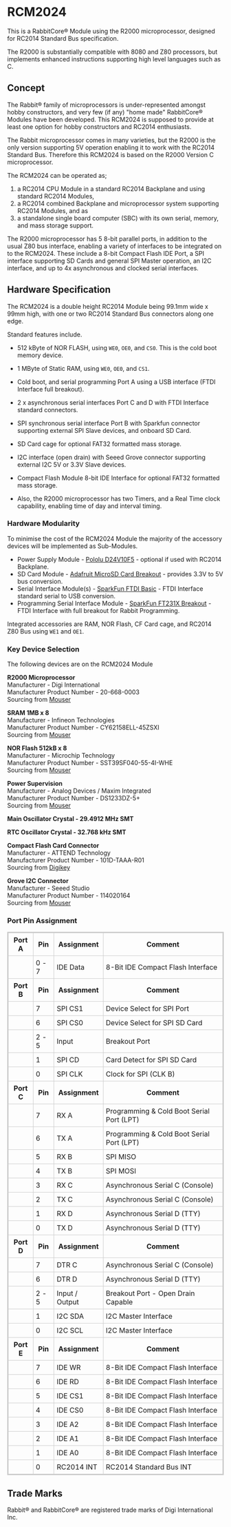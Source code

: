 # RCM2024

This is a RabbitCore® Module using the R2000 microprocessor, designed for RC2014 Standard Bus specification.

The R2000 is substantially compatible with 8080 and Z80 processors, but implements enhanced instructions supporting high level languages such as C.

## Concept

The Rabbit® family of microprocessors is under-represented amongst hobby constructors, and very few (if any) "home made" RabbitCore® Modules have been developed. This RCM2024 is supposed to provide at least one option for hobby constructors and RC2014 enthusiasts.

The Rabbit microprocessor comes in many varieties, but the R2000 is the only version supporting 5V operation enabling it to work with the RC2014 Standard Bus. Therefore this RCM2024 is based on the R2000 Version C microprocessor.

The RCM2024 can be operated as;

 1. a RC2014 CPU Module in a standard RC2014 Backplane and using standard RC2014 Modules,
 2. a RC2014 combined Backplane and microprocessor system supporting RC2014 Modules, and as
 3. a standalone single board computer (SBC) with its own serial, memory, and mass storage support.

The R2000 microprocessor has 5 8-bit parallel ports, in addition to the usual Z80 bus interface, enabling a variety of interfaces to be integrated on to the RCM2024. These include a 8-bit Compact Flash IDE Port, a SPI interface supporting SD Cards and general SPI Master operation, an I2C interface, and up to 4x asynchronous and clocked serial interfaces.

## Hardware Specification

The RCM2024 is a double height RC2014 Module being 99.1mm wide x 99mm high, with one or two RC2014 Standard Bus connectors along one edge.

Standard features include.

- 512 kByte of NOR FLASH, using `WE0`, `OE0`, and `CS0`. This is the cold boot memory device.
- 1 MByte of Static RAM, using `WE0`, `OE0`, and `CS1`.

- Cold boot, and serial programming Port A using a USB interface (FTDI Interface full breakout).
- 2 x asynchronous serial interfaces Port C and D with FTDI Interface standard connectors.

- SPI synchronous serial interface Port B with Sparkfun connector supporting external SPI Slave devices, and onboard SD Card.
- SD Card cage for optional FAT32 formatted mass storage.

- I2C interface (open drain) with Seeed Grove connector supporting external I2C 5V or 3.3V Slave devices.

- Compact Flash Module 8-bit IDE Interface for optional FAT32 formatted mass storage.

- Also, the R2000 microprocessor has two Timers, and a Real Time clock capability, enabling time of day and interval timing.

### Hardware Modularity

To minimise the cost of the RCM2024 Module the majority of the accessory devices will be implemented as Sub-Modules.

 - Power Supply Module - [Pololu D24V10F5](https://www.pololu.com/product/2831) - optional if used with RC2014 Backplane.
 - SD Card Module - [Adafruit MicroSD Card Breakout](https://www.adafruit.com/product/254) - provides 3.3V to 5V bus conversion.
 - Serial Interface Module(s) - [SparkFun FTDI Basic](https://www.sparkfun.com/products/9716) - FTDI Interface standard serial to USB conversion.
 - Programming Serial Interface Module - [SparkFun FT231X Breakout](https://www.sparkfun.com/products/13263) - FTDI Interface with full breakout for Rabbit Programming.

Integrated accessories are RAM, NOR Flash, CF Card cage, and RC2014 Z80 Bus using `WE1` and `OE1`.

### Key Device Selection

The following devices are on the RCM2024 Module

<b>R2000 Microprocessor</b><br>
Manufacturer - Digi International<br>
Manufacturer Product Number - 20-668-0003<br>
Sourcing from [Mouser](https://au.mouser.com/ProductDetail/DIGI/20-668-0003?qs=h7SQhMV2qI2v0rAEPCUB8A%3D%3D)

<b>SRAM 1MB x 8</b><br>
Manufacturer - Infineon Technologies<br>
Manufacturer Product Number - CY62158ELL-45ZSXI<br>
Sourcing from [Mouser](https://au.mouser.com/ProductDetail/Infineon-Technologies/CY62158ELL-45ZSXI?qs=k2piNBSag3%2FbPFa6bGnpTA%3D%3D)

<b>NOR Flash 512kB x 8</b><br>
Manufacturer - Microchip Technology<br>
Manufacturer Product Number - SST39SF040-55-4I-WHE<br>
Sourcing from [Mouser](https://au.mouser.com/ProductDetail/Microchip-Technology/SST39SF040-55-4I-WHE?qs=Ot24P6tC%2FQ4H1AkrSlmtNw%3D%3D)

<b>Power Supervision</b><br>
Manufacturer - Analog Devices / Maxim Integrated<br>
Manufacturer Product Number - DS1233DZ-5+<br>
Sourcing from [Mouser](https://au.mouser.com/ProductDetail/Analog-Devices-Maxim-Integrated/DS1233DZ-5%2b?qs=0Y9aZN%252BMVCXL0FvBiwYcRQ%3D%3D)

<b>Main Oscillator Crystal - 29.4912 MHz SMT</b><br>

<b>RTC Oscillator Crystal - 32.768 kHz SMT</b><br>

<b>Compact Flash Card Connector</b><br>
Manufacturer - ATTEND Technology<br>
Manufacturer Product Number - 101D-TAAA-R01<br>
Sourcing from [Digikey](https://www.digikey.co.uk/en/products/detail/attend-technology/101D-TAAA-R01/21284924)

<b>Grove I2C Connector</b><br>
Manufacturer - Seeed Studio<br>
Manufacturer Product Number - 114020164<br>
Sourcing from [Mouser](https://au.mouser.com/ProductDetail/Seeed-Studio/114020164?qs=7MVldsJ5Uayw%2FOfizq4F8w%3D%3D&mgh=1&vip=1&gclid=Cj0KCQjw0vWnBhC6ARIsAJpJM6ccTrkdiWTo3hYb-w90yz-BwvWj4Sbol2SJHF1jbXY-PI2Z1vYyWiAaAhruEALw_wcB)


### Port Pin Assignment

<div>
<table style="border: 2px solid #cccccc;">
<tbody>
<tr>
<th style="border: 1px solid #cccccc; padding: 6px;">Port A</th>
<th style="border: 1px solid #cccccc; padding: 6px;">Pin</th>
<th style="border: 1px solid #cccccc; padding: 6px;">Assignment</th>
<th style="border: 1px solid #cccccc; padding: 6px;">Comment</th>
</tr>
<tr>
<td style="border: 1px solid #cccccc; padding: 6px;"></td>
<td style="border: 1px solid #cccccc; padding: 6px;">0 - 7</td>
<td style="border: 1px solid #cccccc; padding: 6px;">IDE Data</td>
<td style="border: 1px solid #cccccc; padding: 6px;">8-Bit IDE Compact Flash Interface</td>
</tr>
<tr>
<th style="border: 1px solid #cccccc; padding: 6px;">Port B</th>
<th style="border: 1px solid #cccccc; padding: 6px;">Pin</th>
<th style="border: 1px solid #cccccc; padding: 6px;">Assignment</th>
<th style="border: 1px solid #cccccc; padding: 6px;">Comment</th>
</tr>
<tr>
<td style="border: 1px solid #cccccc; padding: 6px;"></td>
<td style="border: 1px solid #cccccc; padding: 6px;">7</td>
<td style="border: 1px solid #cccccc; padding: 6px;">SPI CS1</td>
<td style="border: 1px solid #cccccc; padding: 6px;">Device Select for SPI Port</td>
</tr>
<tr>
<td style="border: 1px solid #cccccc; padding: 6px;"></td>
<td style="border: 1px solid #cccccc; padding: 6px;">6</td>
<td style="border: 1px solid #cccccc; padding: 6px;">SPI CS0</td>
<td style="border: 1px solid #cccccc; padding: 6px;">Device Select for SPI SD Card</td>
</tr>
<tr>
<td style="border: 1px solid #cccccc; padding: 6px;"></td>
<td style="border: 1px solid #cccccc; padding: 6px;">2 - 5</td>
<td style="border: 1px solid #cccccc; padding: 6px;">Input</td>
<td style="border: 1px solid #cccccc; padding: 6px;">Breakout Port</td>
</tr>
<tr>
<td style="border: 1px solid #cccccc; padding: 6px;"></td>
<td style="border: 1px solid #cccccc; padding: 6px;">1</td>
<td style="border: 1px solid #cccccc; padding: 6px;">SPI CD</td>
<td style="border: 1px solid #cccccc; padding: 6px;">Card Detect for SPI SD Card</td>
</tr>
<tr>
<td style="border: 1px solid #cccccc; padding: 6px;"></td>
<td style="border: 1px solid #cccccc; padding: 6px;">0</td>
<td style="border: 1px solid #cccccc; padding: 6px;">SPI CLK</td>
<td style="border: 1px solid #cccccc; padding: 6px;">Clock for SPI (CLK B)</td>
</tr>
<tr>
<th style="border: 1px solid #cccccc; padding: 6px;">Port C</th>
<th style="border: 1px solid #cccccc; padding: 6px;">Pin</th>
<th style="border: 1px solid #cccccc; padding: 6px;">Assignment</th>
<th style="border: 1px solid #cccccc; padding: 6px;">Comment</th>
</tr>
<tr>
<td style="border: 1px solid #cccccc; padding: 6px;"></td>
<td style="border: 1px solid #cccccc; padding: 6px;">7</td>
<td style="border: 1px solid #cccccc; padding: 6px;">RX A</td>
<td style="border: 1px solid #cccccc; padding: 6px;">Programming & Cold Boot Serial Port (LPT)</td>
</tr>
<tr>
<td style="border: 1px solid #cccccc; padding: 6px;"></td>
<td style="border: 1px solid #cccccc; padding: 6px;">6</td>
<td style="border: 1px solid #cccccc; padding: 6px;">TX A</td>
<td style="border: 1px solid #cccccc; padding: 6px;">Programming & Cold Boot Serial Port (LPT)</td>
</tr>
<tr>
<td style="border: 1px solid #cccccc; padding: 6px;"></td>
<td style="border: 1px solid #cccccc; padding: 6px;">5</td>
<td style="border: 1px solid #cccccc; padding: 6px;">RX B</td>
<td style="border: 1px solid #cccccc; padding: 6px;">SPI MISO </td>
</tr>
<tr>
<td style="border: 1px solid #cccccc; padding: 6px;"></td>
<td style="border: 1px solid #cccccc; padding: 6px;">4</td>
<td style="border: 1px solid #cccccc; padding: 6px;">TX B</td>
<td style="border: 1px solid #cccccc; padding: 6px;">SPI MOSI</td>
</tr>
<tr>
<td style="border: 1px solid #cccccc; padding: 6px;"></td>
<td style="border: 1px solid #cccccc; padding: 6px;">3</td>
<td style="border: 1px solid #cccccc; padding: 6px;">RX C</td>
<td style="border: 1px solid #cccccc; padding: 6px;">Asynchronous Serial C (Console)</td>
</tr>
<tr>
<td style="border: 1px solid #cccccc; padding: 6px;"></td>
<td style="border: 1px solid #cccccc; padding: 6px;">2</td>
<td style="border: 1px solid #cccccc; padding: 6px;">TX C</td>
<td style="border: 1px solid #cccccc; padding: 6px;">Asynchronous Serial C (Console)</td>
</tr>
<tr>
<td style="border: 1px solid #cccccc; padding: 6px;"></td>
<td style="border: 1px solid #cccccc; padding: 6px;">1</td>
<td style="border: 1px solid #cccccc; padding: 6px;">RX D</td>
<td style="border: 1px solid #cccccc; padding: 6px;">Asynchronous Serial D (TTY)</td>
</tr>
<tr>
<td style="border: 1px solid #cccccc; padding: 6px;"></td>
<td style="border: 1px solid #cccccc; padding: 6px;">0</td>
<td style="border: 1px solid #cccccc; padding: 6px;">TX D</td>
<td style="border: 1px solid #cccccc; padding: 6px;">Asynchronous Serial D (TTY)</td>
</tr>
<tr>
<th style="border: 1px solid #cccccc; padding: 6px;">Port D</th>
<th style="border: 1px solid #cccccc; padding: 6px;">Pin</th>
<th style="border: 1px solid #cccccc; padding: 6px;">Assignment</th>
<th style="border: 1px solid #cccccc; padding: 6px;">Comment</th>
</tr>
<tr>
<td style="border: 1px solid #cccccc; padding: 6px;"></td>
<td style="border: 1px solid #cccccc; padding: 6px;">7</td>
<td style="border: 1px solid #cccccc; padding: 6px;">DTR C</td>
<td style="border: 1px solid #cccccc; padding: 6px;">Asynchronous Serial C (Console)</td>
</tr>
<tr>
<td style="border: 1px solid #cccccc; padding: 6px;"></td>
<td style="border: 1px solid #cccccc; padding: 6px;">6</td>
<td style="border: 1px solid #cccccc; padding: 6px;">DTR D</td>
<td style="border: 1px solid #cccccc; padding: 6px;">Asynchronous Serial D (TTY)</td>
</tr>
<tr>
<td style="border: 1px solid #cccccc; padding: 6px;"></td>
<td style="border: 1px solid #cccccc; padding: 6px;">2 - 5</td>
<td style="border: 1px solid #cccccc; padding: 6px;">Input / Output</td>
<td style="border: 1px solid #cccccc; padding: 6px;">Breakout Port - Open Drain Capable</td>
</tr>
<tr>
<td style="border: 1px solid #cccccc; padding: 6px;"></td>
<td style="border: 1px solid #cccccc; padding: 6px;">1</td>
<td style="border: 1px solid #cccccc; padding: 6px;">I2C SDA</td>
<td style="border: 1px solid #cccccc; padding: 6px;">I2C Master Interface</td>
</tr>
<tr>
<td style="border: 1px solid #cccccc; padding: 6px;"></td>
<td style="border: 1px solid #cccccc; padding: 6px;">0</td>
<td style="border: 1px solid #cccccc; padding: 6px;">I2C SCL</td>
<td style="border: 1px solid #cccccc; padding: 6px;">I2C Master Interface</td>
</tr>
<tr>
<th style="border: 1px solid #cccccc; padding: 6px;">Port E</th>
<th style="border: 1px solid #cccccc; padding: 6px;">Pin</th>
<th style="border: 1px solid #cccccc; padding: 6px;">Assignment</th>
<th style="border: 1px solid #cccccc; padding: 6px;">Comment</th>
</tr>
<tr>
<td style="border: 1px solid #cccccc; padding: 6px;"></td>
<td style="border: 1px solid #cccccc; padding: 6px;">7</td>
<td style="border: 1px solid #cccccc; padding: 6px;">IDE WR</td>
<td style="border: 1px solid #cccccc; padding: 6px;">8-Bit IDE Compact Flash Interface</td>
</tr>
<tr>
<td style="border: 1px solid #cccccc; padding: 6px;"></td>
<td style="border: 1px solid #cccccc; padding: 6px;">6</td>
<td style="border: 1px solid #cccccc; padding: 6px;">IDE RD</td>
<td style="border: 1px solid #cccccc; padding: 6px;">8-Bit IDE Compact Flash Interface</td>
</tr>
<tr>
<td style="border: 1px solid #cccccc; padding: 6px;"></td>
<td style="border: 1px solid #cccccc; padding: 6px;">5</td>
<td style="border: 1px solid #cccccc; padding: 6px;">IDE CS1</td>
<td style="border: 1px solid #cccccc; padding: 6px;">8-Bit IDE Compact Flash Interface</td>
</tr>
<tr>
<td style="border: 1px solid #cccccc; padding: 6px;"></td>
<td style="border: 1px solid #cccccc; padding: 6px;">4</td>
<td style="border: 1px solid #cccccc; padding: 6px;">IDE CS0</td>
<td style="border: 1px solid #cccccc; padding: 6px;">8-Bit IDE Compact Flash Interface</td>
</tr>
<tr>
<td style="border: 1px solid #cccccc; padding: 6px;"></td>
<td style="border: 1px solid #cccccc; padding: 6px;">3</td>
<td style="border: 1px solid #cccccc; padding: 6px;">IDE A2</td>
<td style="border: 1px solid #cccccc; padding: 6px;">8-Bit IDE Compact Flash Interface</td>
</tr>
<tr>
<td style="border: 1px solid #cccccc; padding: 6px;"></td>
<td style="border: 1px solid #cccccc; padding: 6px;">2</td>
<td style="border: 1px solid #cccccc; padding: 6px;">IDE A1</td>
<td style="border: 1px solid #cccccc; padding: 6px;">8-Bit IDE Compact Flash Interface</td>
</tr>
<tr>
<td style="border: 1px solid #cccccc; padding: 6px;"></td>
<td style="border: 1px solid #cccccc; padding: 6px;">1</td>
<td style="border: 1px solid #cccccc; padding: 6px;">IDE A0</td>
<td style="border: 1px solid #cccccc; padding: 6px;">8-Bit IDE Compact Flash Interface</td>
</tr>
<tr>
<td style="border: 1px solid #cccccc; padding: 6px;"></td>
<td style="border: 1px solid #cccccc; padding: 6px;">0</td>
<td style="border: 1px solid #cccccc; padding: 6px;">RC2014 INT</td>
<td style="border: 1px solid #cccccc; padding: 6px;">RC2014 Standard Bus INT</td>
</tr>
</tbody>
</table>
</div>


## Trade Marks

Rabbit® and RabbitCore® are registered trade marks of Digi International Inc.
